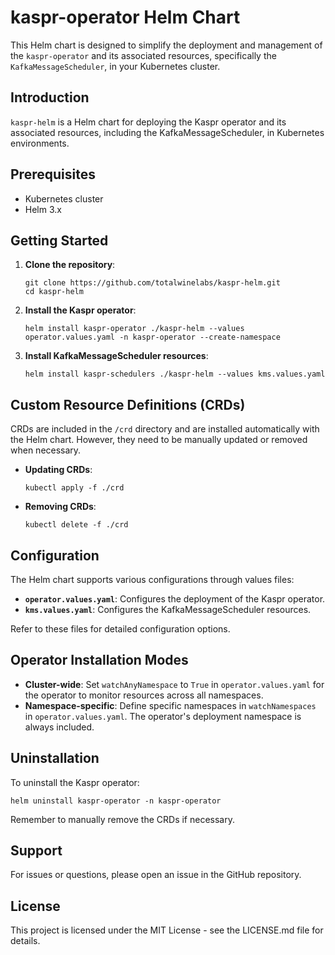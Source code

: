 # kaspr-operator Helm Chart

This Helm chart is designed to simplify the deployment and management of the `kaspr-operator` and its associated resources, specifically the `KafkaMessageScheduler`, in your Kubernetes cluster. 

## Introduction

`kaspr-helm` is a Helm chart for deploying the Kaspr operator and its associated resources, including the KafkaMessageScheduler, in Kubernetes environments.

## Prerequisites

- Kubernetes cluster
- Helm 3.x

## Getting Started

1. **Clone the repository**:
   ```
   git clone https://github.com/totalwinelabs/kaspr-helm.git
   cd kaspr-helm
   ```

2. **Install the Kaspr operator**:
   ```
   helm install kaspr-operator ./kaspr-helm --values operator.values.yaml -n kaspr-operator --create-namespace
   ```

3. **Install KafkaMessageScheduler resources**:
   ```
   helm install kaspr-schedulers ./kaspr-helm --values kms.values.yaml
   ```

## Custom Resource Definitions (CRDs)

CRDs are included in the `/crd` directory and are installed automatically with the Helm chart. However, they need to be manually updated or removed when necessary.

- **Updating CRDs**:
  ```
  kubectl apply -f ./crd
  ```

- **Removing CRDs**:
  ```
  kubectl delete -f ./crd
  ```

## Configuration

The Helm chart supports various configurations through values files:

- **`operator.values.yaml`**: Configures the deployment of the Kaspr operator.
- **`kms.values.yaml`**: Configures the KafkaMessageScheduler resources.

Refer to these files for detailed configuration options.

## Operator Installation Modes

- **Cluster-wide**: Set `watchAnyNamespace` to `True` in `operator.values.yaml` for the operator to monitor resources across all namespaces.
- **Namespace-specific**: Define specific namespaces in `watchNamespaces` in `operator.values.yaml`. The operator's deployment namespace is always included.

## Uninstallation

To uninstall the Kaspr operator:

```
helm uninstall kaspr-operator -n kaspr-operator
```

Remember to manually remove the CRDs if necessary.

## Support

For issues or questions, please open an issue in the GitHub repository.

## License

This project is licensed under the MIT License - see the LICENSE.md file for details.